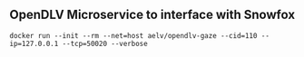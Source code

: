 ## OpenDLV Microservice to interface with Snowfox

```
docker run --init --rm --net=host aelv/opendlv-gaze --cid=110 --ip=127.0.0.1 --tcp=50020 --verbose
```